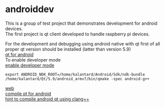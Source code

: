 # androiddev  

This is a group of test project that demonstrates development for android devices.  
The first project is qt client developed to handle raspberry pi devices. 
  
For the development and debugging using android native with qt first of all proper 
qt version should be installed (latter than version 5.9)  
[qt for android](http://doc.qt.io/qt-5/androidgs.html)  
To enable developer mode  
[enable developer mode](https://developer.android.com/studio/debug/dev-options)  

 ```
export ANDROID_NDK_ROOT=/home/kalantard/Android/Sdk/ndk-bundle
/home/kalantard/Qt/5.9/android_armv7/bin/qmake -spec android-g++
 ```
  
[web](https://davitkalantaryan.github.io/androiddev/)  
[compile qt for android](http://wiki.qt.io/Android)  
[hint to compile android qt using clang++](https://stackoverflow.com/questions/43654355/configure-qt-creator-to-use-clang-with-qt-for-android)  

